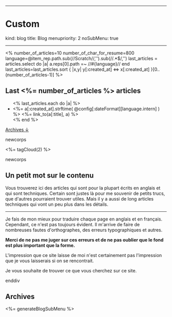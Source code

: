 -----
# Custom 
kind: blog
title: Blog
menupriority: 2
noSubMenu: true

-----

<% 
    number_of_articles=10
    number_of_char_for_resume=800
    language=@item_rep.path.sub(/\/Scratch\//,'').sub(/\/.*$/,'') 
    last_articles = articles.select do |a| 
            a.reps[0].path =~ /\/#{language}\// 
    end
    last_articles=last_articles.sort { |x,y| y[:created_at] <=> x[:created_at] }[0..(number_of_articles-1)]
%>

## Last <%= number_of_articles %> articles

<ul>
<% last_articles.each do |a| %>
    <li>
        <span class="date"><%= a[:created_at].strftime( @config[:dateFormat][language.intern] ) %></span> <%= link_to(a[:title], a) %>
    </li>
<% end %>
</ul>

<a href="#archives">Archives &darr;</a>

newcorps

<div>
<%= tagCloud(2) %>
</div>

newcorps

## Un petit mot sur le contenu



Vous trouverez ici des articles qui sont pour la plupart
écrits en anglais et qui sont techniques.
Certain sont justes là pour me souvenir de petits trucs, que
d'autres pourraient trouver utiles. Mais il y a aussi de
long articles techniques qui vont un peu plus dans les détails.


---

 Je fais de mon mieux pour traduire chaque page en anglais et en français.
Cependant, ce n'est pas toujours évident. 
Il m'arrive de faire de nombreuses fautes d'orthographes, des erreurs typographiques et autres. 



<strong> Merci de ne pas me juger sur ces erreurs et de ne pas oublier que le fond est plus important que la forme. </strong>

L'impression que ce site laisse de moi n'est certainement pas l'impression que je vous laisserais si on se rencontrait.


Je vous souhaite de trouver ce que vous cherchez sur ce site.

enddiv

## Archives

<%= generateBlogSubMenu %>
